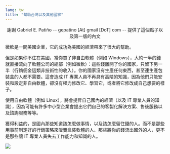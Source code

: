 ```yaml
---
lang: tw
title: "幫助台灣以及其他國家"
---
```


<center>謝謝 Gabriel E. Patiño -- gepatino [At] gmail [DoT] com -- 提供了這個點子以及第一版的內文</center>

微軟是一間美國企業，它的成功為美國的經濟帶來了很大的幫助。

但是如果你不住在美國，當你買了非自由軟體（例如 Windows），大約一半的錢就直接流向了軟體公司的總部（例如微軟）：這些錢離開了你的國家，只留下另一半（行銷佣金這類非技術性的收入）。你的國家沒有生產任何東西，甚至連生產包裝盒的人都不需要。這會造成 IT 專業人員不再具有高階的知識，因為他們只能安裝和設定非自由軟體，卻沒有權力修改它、學習它，或者將它修改成自己想要的樣子。

使用自由軟體（例如 Linux），將會提昇自己國內的經濟（以及 IT 專業人員的知識），因為可能有許多中小型企業會提出它們自己的客製化解決方案、售後服務以及諮詢服務等等。

獲得利益的，是國內那些知道該怎麼做事情，以及該怎麼留住錢的人。而不是那些用事前制定好的行銷策略來販賣盒裝軟體的人、那些將你的錢流出國外的人，更不是那些讓 IT 專業人員失去工作能力和知識的人。

<img src="Images/earth.png" />




